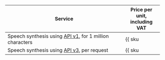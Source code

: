 | Service | Price per unit,<br/>including VAT |
| ----- | ----- |
| Speech synthesis using [API v1](../../speechkit/tts/request.md), for 1 million characters | {{ sku|RUB|ai.speech.tts_gpu|string }} |
| Speech synthesis using [API v3](../../speechkit/tts-v3/api-ref/grpc/index.md), per request | {{ sku|RUB|ai.speech.tts.dialogue_platform|string }} |
